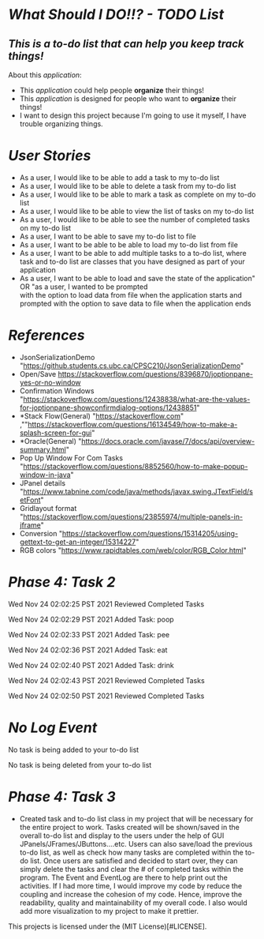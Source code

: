 # ***What Should I DO!!? - TODO List***

## *This is a to-do list that can help you keep track things!*

About this *application*:
- This *application* could help people **organize** their things!
- This *application* is designed for people who want to **organize** their things!
- I want to design this project because I'm going to use it myself, I have  trouble organizing things.


# *User Stories*

- As a user, I would like to be able to add a task to my to-do list
- As a user, I would like to be able to delete a task from my to-do list
- As a user, I would like to be able to mark a task as complete on my to-do list
- As a user, I would like to be able to view the list of tasks on my to-do list
- As a user, I would like to be able to see the number of completed tasks on my to-do list
- As a user, I want to be able to save my to-do list to file
- As a user, I want to be able to be able to load my to-do list from file
- As a user, I want to be able to add multiple tasks to a to-do list, where task and to-do list are classes 
  that you have designed as part of your application
- As a user, I want to be able to load and save the state of the application" OR "as a user, I wanted to be prompted  
  with the option to load data from file when the application starts and prompted with the option to save data to file 
  when the application ends

# *References*
- JsonSerializationDemo "https://github.students.cs.ubc.ca/CPSC210/JsonSerializationDemo"
- Open/Save https://stackoverflow.com/questions/8396870/joptionpane-yes-or-no-window
- Confirmation Windows "https://stackoverflow.com/questions/12438838/what-are-the-values-for-joptionpane-showconfirmdialog-options/12438851"
- *Stack Flow(General) "https://stackoverflow.com" ,""https://stackoverflow.com/questions/16134549/how-to-make-a-splash-screen-for-gui"
- *Oracle(General) "https://docs.oracle.com/javase/7/docs/api/overview-summary.html"
- Pop Up Window For Com Tasks "https://stackoverflow.com/questions/8852560/how-to-make-popup-window-in-java"
- JPanel details "https://www.tabnine.com/code/java/methods/javax.swing.JTextField/setFont"
- Gridlayout format "https://stackoverflow.com/questions/23855974/multiple-panels-in-jframe"
- Conversion "https://stackoverflow.com/questions/15314205/using-gettext-to-get-an-integer/15314227"
- RGB colors "https://www.rapidtables.com/web/color/RGB_Color.html"

# *Phase 4: Task 2*
Wed Nov 24 02:02:25 PST 2021
Reviewed Completed Tasks

Wed Nov 24 02:02:29 PST 2021
Added Task: poop

Wed Nov 24 02:02:33 PST 2021
Added Task: pee

Wed Nov 24 02:02:36 PST 2021
Added Task: eat

Wed Nov 24 02:02:40 PST 2021
Added Task: drink

Wed Nov 24 02:02:43 PST 2021
Reviewed Completed Tasks

Wed Nov 24 02:02:50 PST 2021
Reviewed Completed Tasks

# *No Log Event*
No task is being added to your to-do list

No task is being deleted from your to-do list

# *Phase 4: Task 3*
- Created task and to-do list class in my project that will be necessary for the entire project to work.
Tasks created will be shown/saved in the overall to-do list and display to the users under the help of 
GUI JPanels/JFrames/JButtons....etc. Users can also save/load the previous to-do list, as well as check
how many tasks are completed within the to-do list. Once users are satisfied and decided to start over, they
can simply delete the tasks and clear the # of completed tasks within the program. The Event and EventLog 
are there to help print out the activities. If I had more time, I would improve my code by reduce the coupling and 
increase the cohesion of my code. Hence, improve the readability, quality and maintainability of my overall code. 
I also would add more visualization to my project to make it prettier.

This projects is licensed under the (MIT License)[#LICENSE].
